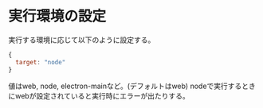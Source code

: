 # 実行環境の設定

実行する環境に応じて以下のように設定する。
```js
{
  target: "node"
}
```

値はweb, node, electron-mainなど。(デフォルトはweb)
nodeで実行するときにwebが設定されていると実行時にエラーが出たりする。

